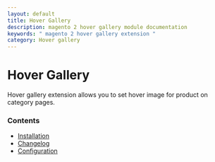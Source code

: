 ```yaml
---
layout: default
title: Hover Gallery
description: magento 2 hover gallery module documentation
keywords: " magento 2 hover gallery extension "
category: Hover gallery
---
```


# Hover Gallery

Hover gallery extension allows you to set hover image for product on category pages.

### Contents

 -  [Installation](installation/)
 -  [Changelog](changelog/)
 -  [Configuration](configuration/)
